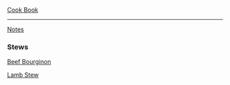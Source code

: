 [Cook Book](https://github.com/vmsmith/CookBook/blob/master/README.md)  

----   

[Notes](https://github.com/vmsmith/CookBook/blob/master/notes.md)

### Stews  

[Beef Bourginon](https://github.com/vmsmith/CookBook/blob/master/stews_beef_bourginon.md)    

[Lamb Stew](https://github.com/vmsmith/CookBook/blob/master/stews_lamb.md)    
